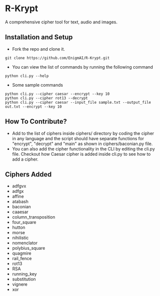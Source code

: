 # R-Krypt
A comprehensive cipher tool for text, audio and images.

## Installation and Setup
* Fork the repo and clone it.
```
git clone https://github.com/EnigmAI/R-Krypt.git
```
* You can view the list of commands by running the following command
```
python cli.py --help
```
* Some sample commands
```
python cli.py --cipher caesar --encrypt --key 10
python cli.py --cipher rot13 --decrypt
python cli.py --cipher caesar --input_file sample.txt --output_file out.txt --encrypt --key 10
```

## How To Contribute?
- Add to the list of ciphers inside ciphers/ directory by coding the cipher in any language and the script should have separate functions for "encrypt", "decrypt" and "main" as shown in ciphers/baconian.py file.
- You can also add the cipher functionality in the CLI by editing the cli.py file. Checkout how Caesar cipher is added inside cli.py to see how to add a cipher.

## Ciphers Added
- adfgvx
- adfgx
- affine
- atabash
- baconian
- caaesar
- column_transposition
- four_square
- hutton
- morse
- nihilistic
- nomenclator
- polybius_square
- quagmire
- rail_fence
- rot13
- RSA
- running_key
- substitution
- vignere
- xor
